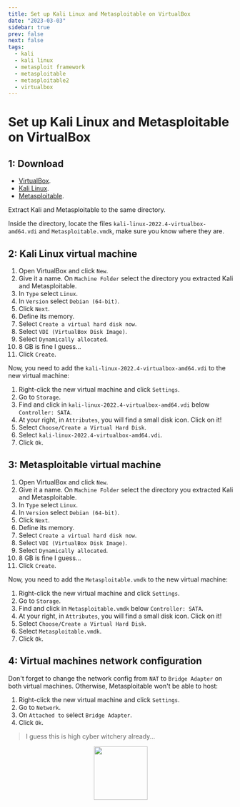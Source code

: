 ```yaml
---
title: Set up Kali Linux and Metasploitable on VirtualBox
date: "2023-03-03"
sidebar: true
prev: false
next: false
tags:
  - kali
  - kali linux
  - metasploit framework
  - metasploitable
  - metasploitable2
  - virtualbox
---
```


# Set up Kali Linux and Metasploitable on VirtualBox

## 1: Download

* [VirtualBox](https://www.virtualbox.org/).
* [Kali Linux](https://www.kali.org/get-kali/#kali-virtual-machines).
* [Metasploitable](https://sourceforge.net/projects/metasploitable/).

Extract Kali and Metasploitable to the same directory.

Inside the directory, locate the files `kali-linux-2022.4-virtualbox-amd64.vdi` and `Metasploitable.vmdk`, make sure you know where they are.

## 2: Kali Linux virtual machine

1. Open VirtualBox and click `New`.
2. Give it a name. On `Machine Folder` select the directory you extracted Kali and Metasploitable. 
3. In `Type` select `Linux`.
4. In `Version` select `Debian (64-bit)`.
5. Click `Next`.
6. Define its memory.
7. Select `Create a virtual hard disk now`.
8. Select `VDI (VirtualBox Disk Image)`.
9. Select `Dynamically allocated`.
10. 8 GB is fine I guess... 
11. Click `Create`.

Now, you need to add the `kali-linux-2022.4-virtualbox-amd64.vdi` to the new virtual machine:

1. Right-click the new virtual machine and click `Settings`.
2. Go to `Storage`.
3. Find and click in `kali-linux-2022.4-virtualbox-amd64.vdi` below `Controller: SATA`.
4. At your right, in `Attributes`, you will find a small disk icon. Click on it!
5. Select `Choose/Create a Virtual Hard Disk`.
6. Select `kali-linux-2022.4-virtualbox-amd64.vdi`.
7. Click `Ok`.

## 3: Metasploitable virtual machine

1. Open VirtualBox and click `New`.
2. Give it a name. On `Machine Folder` select the directory you extracted Kali and Metasploitable. 
3. In `Type` select `Linux`.
4. In `Version` select `Debian (64-bit)`.
5. Click `Next`.
6. Define its memory.
7. Select `Create a virtual hard disk now`.
8. Select `VDI (VirtualBox Disk Image)`.
9. Select `Dynamically allocated`.
10. 8 GB is fine I guess... 
11. Click `Create`.

Now, you need to add the `Metasploitable.vmdk` to the new virtual machine:

1. Right-click the new virtual machine and click `Settings`.
2. Go to `Storage`.
3. Find and click in `Metasploitable.vmdk` below `Controller: SATA`.
4. At your right, in `Attributes`, you will find a small disk icon. Click on it!
5. Select `Choose/Create a Virtual Hard Disk`.
6. Select `Metasploitable.vmdk`.
7. Click `Ok`.

## 4: Virtual machines network configuration

Don't forget to change the network config from `NAT` to `Bridge Adapter` on both virtual machines. Otherwise, Metasploitable won't be able to host: 

1. Right-click the new virtual machine and click `Settings`.
2. Go to `Network`.
3. On `Attached to` select `Bridge Adapter`.
4. Click `Ok`.

> I guess this is high cyber witchery already...

<div class="wisdom">
<img class="wisdony" src="https://upload.wikimedia.org/wikipedia/commons/4/4d/RWS_Tarot_09_Hermit.jpg" alt="">
</div>

<style>
  .wisdom {
    display: flex;
    justify-content: center;
  }

  .wisdony {
  height: 120px;
  }
</style>
